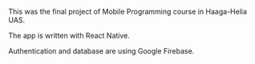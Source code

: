 This was the final project of Mobile Programming course in Haaga-Helia UAS.

The app is written with React Native.

Authentication and database are using Google Firebase.

